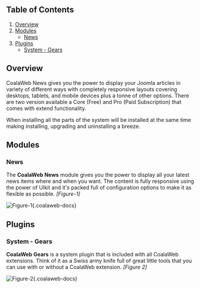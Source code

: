 ## Table of Contents
1.  [Overview](#overview)
2.  [Modules](#modules)
    -   [News](#mod-news)
3.  [Plugins](#plugins)
    -   [System - Gears](#plg-gears)

## <a class="doc-top" name="overview"></a>Overview

CoalaWeb News gives you the power to display your Joomla articles in variety of different ways with completely responsive layouts covering desktops, tablets, and mobile devices plus a tonne of other options. There are two version available a Core (Free) and Pro (Paid Subscription) that comes with extend functionality.

<div class="uk-alert">When installing all the parts of the system will be installed at the same time making installing, upgrading and uninstalling a breeze.</div>

## <a name="modules"></a>Modules

### <a name="mod-news"></a>News

The **CoalaWeb News** module gives you the power to display all your latest news items where and when you want. The content is fully responsive using the power of UIkit and it's packed full of configuration options to make it as flexible as possible. *\[Figure-1\]*

![Figure-1](http://cdn.coalaweb.com/images/docs/joomla-extensions/news/system-parts/news.png "Figure-1"){.coalaweb-docs}

## <a name="plugins"></a>Plugins

### <a name="plg-gears"></a>System - Gears

**CoalaWeb Gears** is a system plugin that is included with all CoalaWeb extensions. Think of it as a Swiss army knife full of great little tools that you can use with or without a CoalaWeb extension. *\[Figure 2\]*

![Figure-2](http://cdn.coalaweb.com/images/docs/joomla-extensions/gears/cw-gears.png "Figure-2"){.coalaweb-docs}